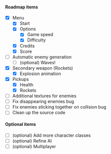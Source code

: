 #### Roadmap items
* [x] Menu
    - [x] Start
    - [x] Options
        - [x] Game speed
        - [x] Difficulty
    - [x] Credits
    - [x] Score
* [ ] Automatic enemy generation
    - [ ] (optional) Waves!
* [x] Secondary weapon (Rockets)
    - [x] Explosion animation
* [x] Pickups
    * [x] Health
    * [x] Rockets
* [ ] Additional textures for enemies
* [ ] Fix disappearing enemies bug
* [ ] Fix enemies sticking together on collision bug
* [ ] Clean up the source code

#### Optional items
* [ ] (optional) Add more character classes
* [ ] (optional) Refine AI
* [ ] (optional) Multiplayer
